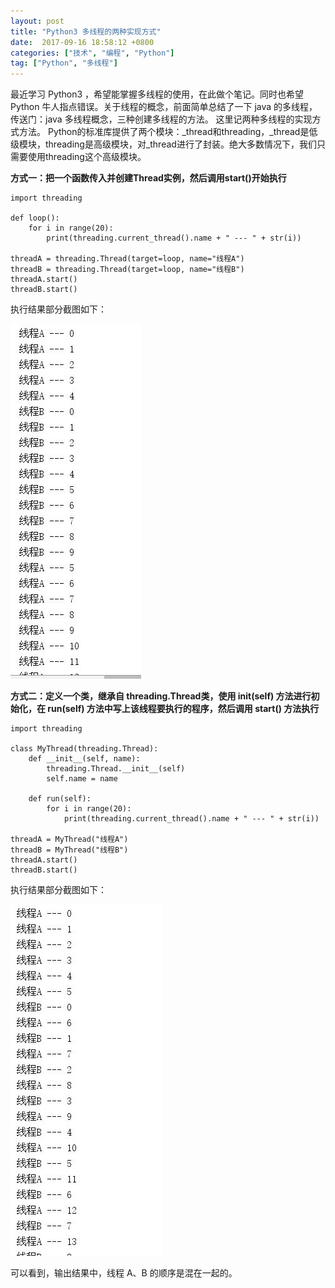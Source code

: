 ```yaml
---
layout: post
title: "Python3 多线程的两种实现方式"
date:  2017-09-16 18:58:12 +0800
categories: ["技术", "编程", "Python"]
tag: ["Python", "多线程"]
---
```


最近学习 Python3 ，希望能掌握多线程的使用，在此做个笔记。同时也希望Python 牛人指点错误。关于线程的概念，前面简单总结了一下 java 的多线程，传送门：java 多线程概念，三种创建多线程的方法。
这里记两种多线程的实现方式方法。
Python的标准库提供了两个模块：_thread和threading，_thread是低级模块，threading是高级模块，对_thread进行了封装。绝大多数情况下，我们只需要使用threading这个高级模块。

**方式一：把一个函数传入并创建Thread实例，然后调用start()开始执行**

```
import threading

def loop():
    for i in range(20):
        print(threading.current_thread().name + " --- " + str(i))

threadA = threading.Thread(target=loop, name="线程A")
threadB = threading.Thread(target=loop, name="线程B")
threadA.start()
threadB.start()
```

执行结果部分截图如下：

![](/assets/images/技术/编程/python/python3%20多线程的两种方式/pic1.jpg)

**方式二：定义一个类，继承自 threading.Thread类，使用 init(self) 方法进行初始化，在 run(self) 方法中写上该线程要执行的程序，然后调用 start() 方法执行**

```
import threading

class MyThread(threading.Thread):
    def __init__(self, name):
        threading.Thread.__init__(self)
        self.name = name

    def run(self):
        for i in range(20):
            print(threading.current_thread().name + " --- " + str(i))

threadA = MyThread("线程A")
threadB = MyThread("线程B")
threadA.start()
threadB.start()
```

执行结果部分截图如下：

![](/assets/images/技术/编程/python/python3%20多线程的两种方式/pic2.jpg)

可以看到，输出结果中，线程 A、B 的顺序是混在一起的。